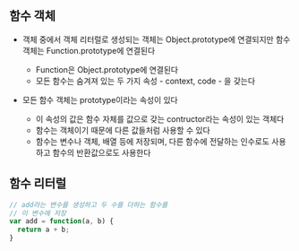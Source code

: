 ## 함수 객체

* 객체 중에서 객체 리터럴로 생성되는 객체는 Object.prototype에 연결되지만 함수 객체는 Function.prototype에 연결된다
    * Function은 Object.prototype에 연결된다
    * 모든 함수는 숨겨져 있는 두 가지 속성 - context, code - 을 갖는다
    
* 모든 함수 객체는 prototype이라는 속성이 있다
    * 이 속성의 값은 함수 자체를 값으로 갖는 contructor라는 속성이 있는 객체다
    * 함수는 객체이기 때문에 다른 값들처럼 사용할 수 있다
    * 함수는 변수나 객체, 배열 등에 저장되며, 다른 함수에 전달하는 인수로도 사용하고 함수의 반환값으로도 사용한다
    
    
## 함수 리터럴

```javascript
// add라는 변수를 생성하고 두 수를 더하는 함수를
// 이 변수에 저장
var add = function(a, b) {
  return a + b;
}
```